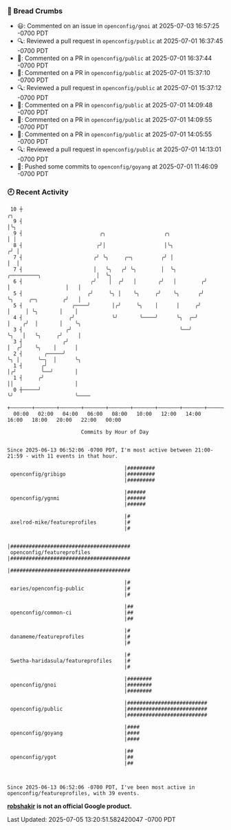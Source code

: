 ### 🍞 Bread Crumbs

 * 😃: Commented on an issue in `openconfig/gnoi` at 2025-07-03 16:57:25 -0700 PDT
 * 🔍: Reviewed a pull request in  `openconfig/public` at 2025-07-01 16:37:45 -0700 PDT
 * 💬: Commented on a PR in  `openconfig/public` at 2025-07-01 16:37:44 -0700 PDT
 * 💬: Commented on a PR in  `openconfig/public` at 2025-07-01 15:37:10 -0700 PDT
 * 🔍: Reviewed a pull request in  `openconfig/public` at 2025-07-01 15:37:12 -0700 PDT
 * 💬: Commented on a PR in  `openconfig/public` at 2025-07-01 14:09:48 -0700 PDT
 * 💬: Commented on a PR in  `openconfig/public` at 2025-07-01 14:09:55 -0700 PDT
 * 💬: Commented on a PR in  `openconfig/public` at 2025-07-01 14:05:55 -0700 PDT
 * 🔍: Reviewed a pull request in  `openconfig/public` at 2025-07-01 14:13:01 -0700 PDT
 * 🚢: Pushed some commits to `openconfig/goyang` at 2025-07-01 11:46:09 -0700 PDT

### 🕘 Recent Activity
```
 10 ┼                                                                                         ╭╮
  9 ┤                                                                                         │╰╮
  9 ┤                         ╭╮                   ╭╮                                         │ │
  8 ┤                        ╭╯│                   │╰╮                                       ╭╯ │
  7 ┤                       ╭╯ ╰╮     ╭─╮         ╭╯ │                                       │  │
  7 ┤                       │   ╰╮   ╭╯ ╰╮        │  ╰╮         ╭─────────╮                  │  ╰╮
  6 ┤                      ╭╯    │  ╭╯   │       ╭╯   │        ╭╯         │                  │   │
  5 ┤                     ╭╯     ╰╮ │    ╰╮     ╭╯    ╰╮      ╭╯          ╰╮     ╭─╮        ╭╯   │
  5 ┤                ╭────╯       │╭╯     ╰╮    │      │     ╭╯            │     │ ╰╮       │    │
  4 ┤               ╭╯            ╰╯       ╰────╯      ╰╮  ╭─╯             │    ╭╯  │       │    ╰╮
  3 ┤              ╭╯                                   ╰──╯               ╰╮   │   ╰╮     ╭╯     │
  3 ┤             ╭╯                                                        │  ╭╯    ╰╮    │      │
  2 ┤       ╭─────╯                                                         ╰╮ │      ╰─╮  │      ╰╮
  1 ┤      ╭╯                                                                │╭╯        ╰──╯       │
  1 ┤     ╭╯                                                                 ││                    │
  0 ┼─────╯                                                                  ╰╯                    ╰────
    +───────+───────+───────+───────+───────+───────+───────+───────+───────+───────+───────+───────+────
  00:00   02:00   04:00   06:00   08:00   10:00   12:00   14:00   16:00   18:00   20:00   22:00   00:00   

						Commits by Hour of Day


Since 2025-06-13 06:52:06 -0700 PDT, I'm most active between 21:00-21:59 - with 11 events in that hour.

```



```
                                      |#########
 openconfig/gribigo                   |#########
                                      |#########

                                      |######
 openconfig/ygnmi                     |######
                                      |######

                                      |#
 axelrod-mike/featureprofiles         |#
                                      |#

                                      |#######################################
 openconfig/featureprofiles           |#######################################
                                      |#######################################

                                      |#
 earies/openconfig-public             |#
                                      |#

                                      |##
 openconfig/common-ci                 |##
                                      |##

                                      |#
 danameme/featureprofiles             |#
                                      |#

                                      |#
 Swetha-haridasula/featureprofiles    |#
                                      |#

                                      |########
 openconfig/gnoi                      |########
                                      |########

                                      |##########################
 openconfig/public                    |##########################
                                      |##########################

                                      |####
 openconfig/goyang                    |####
                                      |####

                                      |##
 openconfig/ygot                      |##
                                      |##



Since 2025-06-13 06:52:06 -0700 PDT, I've been most active in openconfig/featureprofiles, with 39 events.

```
**[robshakir](mailto:robjs@google.com) is not an official Google product.**  


Last Updated: 2025-07-05 13:20:51.582420047 -0700 PDT
